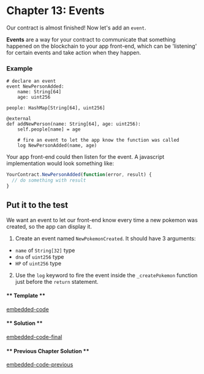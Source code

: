 # Chapter 13: Events

Our contract is almost finished! Now let's add an `event`.

**Events** are a way for your contract to communicate that something happened on the blockchain to your app front-end, which can be 'listening' for certain events and take action when they happen.

### Example

```vyper
# declare an event
event NewPersonAdded:
    name: String[64]
    age: uint256

people: HashMap[String[64], uint256]

@external
def addNewPerson(name: String[64], age: uint256):
    self.people[name] = age

    # fire an event to let the app know the function was called
    log NewPersonAdded(name, age)
```

Your app front-end could then listen for the event. A javascript implementation would look something like:

```js
YourContract.NewPersonAdded(function(error, result) {
  // do something with result
}
```

## Put it to the test

We want an event to let our front-end know every time a new pokemon was created, so the app can display it.

1. Create an event named `NewPokemonCreated`. It should have 3 arguments:

- `name` of `String[32]` type
- `dna` of `uint256` type
- `HP` of `uint256` type

2. Use the `log` keyword to fire the event inside the `_createPokemon` function just before the `return` statement.

<!-- tabs:start -->

#### ** Template **

[embedded-code](../assets/1/1.13-template-code.vy ':include :type=code embed-template')

#### ** Solution **

[embedded-code-final](../assets/1/1.13-finished-code.vy ':include :type=code embed-final')

#### ** Previous Chapter Solution **

[embedded-code-previous](../assets/1/1.12-finished-code.vy ':include :type=code embed-previous')

<!-- tabs:end -->
